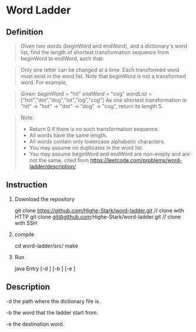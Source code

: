 Word Ladder
===========

## Definition

> Given two words (beginWord and endWord), and a dictionary's word list, find the length of shortest transformation sequence from beginWord to endWord, such that:

> Only one letter can be changed at a time.
> Each transformed word must exist in the word list. Note that beginWord is not a transformed word.
> For example,

> Given:
> _beginWord_ = "hit"
> _endWord_ = "cog"
> _wordList_ = ["hot","dot","dog","lot","log","cog"]
> As one shortest transformation is "hit" -> "hot" -> "dot" -> "dog" -> "cog",
> return its length 5.

> Note:
> * Return 0 if there is no such transformation sequence.
> * All words have the same length.
> * All words contain only lowercase alphabetic characters.
> * You may assume no duplicates in the word list.
> * You may assume beginWord and endWord are non-empty and are not the same.
cited from https://leetcode.com/problems/word-ladder/description/

## Instruction

1. Download the repository

	git clone https://github.com/Highe-Stark/word-ladder.git  // clone with HTTP
	git clone git@github.com:Highe-Stark/word-ladder.git  // clone with SSH

2. compile

	cd word-ladder/src/
	make

3. Run 

	java Entry [-d <path>] [-b <begin word>] [-e <end word>]
	           


## Description

-d <path>
  the path where the dictionary file is.

-b <begin>
  the word that the ladder start from.

-e <end>
  the destination word.

